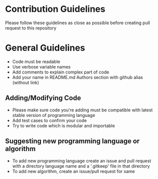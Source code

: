 # Contribution Guidelines
Please follow these guidelines as close as possible before creating pull request to this repository

# General Guidelines
- Code must be readable
- Use verbose variable names
- Add comments to explain complex part of code
- Add your name in README.md Authors section with github alias (without link)

## Adding/Modifying Code
- Please make sure code you're adding must be compatible with latest stable version of programming language
- Add test cases to confirm your code
- Try to write code which is modular and importable

## Suggesting new programming language or algorithm
- To add new programming language create an issue and pull request with a directory language name and a '.gitkeep' file in that directory
- To add new algorithm, create an issue/pull request for same
